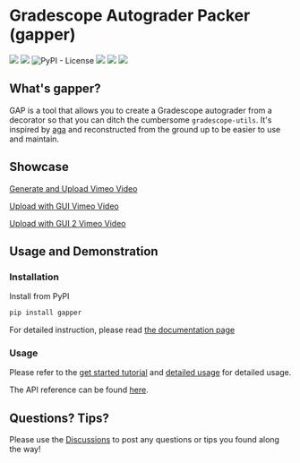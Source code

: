 # Gradescope Autograder Packer (gapper)

[<img src="https://img.shields.io/pypi/v/gapper">](https://pypi.org/project/gapper/)
[<img src="https://img.shields.io/pypi/pyversions/gapper">](https://pypi.org/project/gapper/)
![PyPI - License](https://img.shields.io/pypi/l/gapper)
[<img src="https://img.shields.io/github/actions/workflow/status/flickersoul/gapper/python-package.yml">](https://github.com/FlickerSoul/gapper/actions/workflows/python-package.yml)
[<img src="https://img.shields.io/codecov/c/github/FlickerSoul/gapper/main">](https://app.codecov.io/gh/FlickerSoul/gapper/)
[<img src="https://img.shields.io/badge/Wiki_and_API_Reference-blue?link=https%3A%2F%2Fgapper.universe.observer">](https://gapper.universe.observer)



## What's gapper? 

GAP is a tool that allows you to create a Gradescope autograder from a decorator so that you can ditch the cumbersome `gradescope-utils`. It's inspired by [aga](https://github.com/rileyshahar/aga) and reconstructed from the ground up to be easier to use and maintain. 

## Showcase 

[Generate and Upload Vimeo Video](https://vimeo.com/884058503)

[Upload with GUI Vimeo Video](https://vimeo.com/884058767)

[Upload with GUI 2 Vimeo Video](https://vimeo.com/884058863)


## Usage and Demonstration

### Installation

Install from PyPI
```bash
pip install gapper
```

For detailed instruction, please read [the documentation page](https://gapper.universe.observer/Tutorials/Getting-Started/#workflow-brief)

### Usage 

Please refer to the [get started tutorial](https://gapper.universe.observer/Tutorials/Getting-Started/) and [detailed usage](https://gapper.universe.observer/Tutorials/Detailed-Usage/) for detailed usage.

The API reference can be found [here](https://gapper.universe.observer/API/problem/).

## Questions? Tips?

Please use the [Discussions](https://github.com/FlickerSoul/gapper/discussions) to post any questions or tips you found along the way! 
